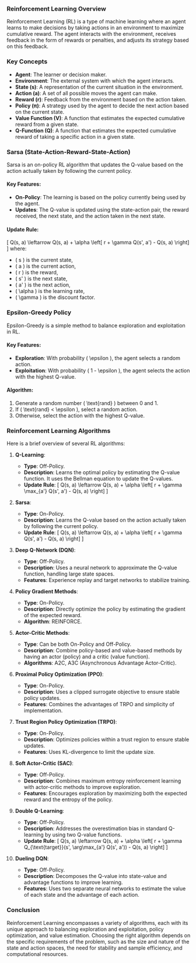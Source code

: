 ### Reinforcement Learning Overview

Reinforcement Learning (RL) is a type of machine learning where an agent learns to make decisions by taking actions in an environment to maximize cumulative reward. The agent interacts with the environment, receives feedback in the form of rewards or penalties, and adjusts its strategy based on this feedback. 

### Key Concepts

- **Agent**: The learner or decision maker.
- **Environment**: The external system with which the agent interacts.
- **State (s)**: A representation of the current situation in the environment.
- **Action (a)**: A set of all possible moves the agent can make.
- **Reward (r)**: Feedback from the environment based on the action taken.
- **Policy (π)**: A strategy used by the agent to decide the next action based on the current state.
- **Value Function (V)**: A function that estimates the expected cumulative reward from a given state.
- **Q-Function (Q)**: A function that estimates the expected cumulative reward of taking a specific action in a given state.

### Sarsa (State-Action-Reward-State-Action)

Sarsa is an on-policy RL algorithm that updates the Q-value based on the action actually taken by following the current policy.

#### Key Features:
- **On-Policy**: The learning is based on the policy currently being used by the agent.
- **Updates**: The Q-value is updated using the state-action pair, the reward received, the next state, and the action taken in the next state.

#### Update Rule:
\[ Q(s, a) \leftarrow Q(s, a) + \alpha \left[ r + \gamma Q(s', a') - Q(s, a) \right] \]
where:
- \( s \) is the current state,
- \( a \) is the current action,
- \( r \) is the reward,
- \( s' \) is the next state,
- \( a' \) is the next action,
- \( \alpha \) is the learning rate,
- \( \gamma \) is the discount factor.

### Epsilon-Greedy Policy

Epsilon-Greedy is a simple method to balance exploration and exploitation in RL.

#### Key Features:
- **Exploration**: With probability \( \epsilon \), the agent selects a random action.
- **Exploitation**: With probability \( 1 - \epsilon \), the agent selects the action with the highest Q-value.

#### Algorithm:
1. Generate a random number \( \text{rand} \) between 0 and 1.
2. If \( \text{rand} < \epsilon \), select a random action.
3. Otherwise, select the action with the highest Q-value.

### Reinforcement Learning Algorithms

Here is a brief overview of several RL algorithms:

1. **Q-Learning**:
   - **Type**: Off-Policy.
   - **Description**: Learns the optimal policy by estimating the Q-value function. It uses the Bellman equation to update the Q-values.
   - **Update Rule**:
     \[ Q(s, a) \leftarrow Q(s, a) + \alpha \left[ r + \gamma \max_{a'} Q(s', a') - Q(s, a) \right] \]

2. **Sarsa**:
   - **Type**: On-Policy.
   - **Description**: Learns the Q-value based on the action actually taken by following the current policy.
   - **Update Rule**:
     \[ Q(s, a) \leftarrow Q(s, a) + \alpha \left[ r + \gamma Q(s', a') - Q(s, a) \right] \]

3. **Deep Q-Network (DQN)**:
   - **Type**: Off-Policy.
   - **Description**: Uses a neural network to approximate the Q-value function, handling large state spaces.
   - **Features**: Experience replay and target networks to stabilize training.

4. **Policy Gradient Methods**:
   - **Type**: On-Policy.
   - **Description**: Directly optimize the policy by estimating the gradient of the expected reward.
   - **Algorithm**: REINFORCE.

5. **Actor-Critic Methods**:
   - **Type**: Can be both On-Policy and Off-Policy.
   - **Description**: Combine policy-based and value-based methods by having an actor (policy) and a critic (value function).
   - **Algorithms**: A2C, A3C (Asynchronous Advantage Actor-Critic).

6. **Proximal Policy Optimization (PPO)**:
   - **Type**: On-Policy.
   - **Description**: Uses a clipped surrogate objective to ensure stable policy updates.
   - **Features**: Combines the advantages of TRPO and simplicity of implementation.

7. **Trust Region Policy Optimization (TRPO)**:
   - **Type**: On-Policy.
   - **Description**: Optimizes policies within a trust region to ensure stable updates.
   - **Features**: Uses KL-divergence to limit the update size.

8. **Soft Actor-Critic (SAC)**:
   - **Type**: Off-Policy.
   - **Description**: Combines maximum entropy reinforcement learning with actor-critic methods to improve exploration.
   - **Features**: Encourages exploration by maximizing both the expected reward and the entropy of the policy.

9. **Double Q-Learning**:
   - **Type**: Off-Policy.
   - **Description**: Addresses the overestimation bias in standard Q-learning by using two Q-value functions.
   - **Update Rule**:
     \[ Q(s, a) \leftarrow Q(s, a) + \alpha \left[ r + \gamma Q_{\text{target}}(s', \arg\max_{a'} Q(s', a')) - Q(s, a) \right] \]

10. **Dueling DQN**:
    - **Type**: Off-Policy.
    - **Description**: Decomposes the Q-value into state-value and advantage functions to improve learning.
    - **Features**: Uses two separate neural networks to estimate the value of each state and the advantage of each action.

### Conclusion

Reinforcement Learning encompasses a variety of algorithms, each with its unique approach to balancing exploration and exploitation, policy optimization, and value estimation. Choosing the right algorithm depends on the specific requirements of the problem, such as the size and nature of the state and action spaces, the need for stability and sample efficiency, and computational resources.
